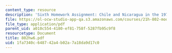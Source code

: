 ```yaml
---
content_type: resource
description: 'Sixth Homework Assignment: Chile and Nicaragua in the 1970s and 1980s.'
file: https://ol-ocw-studio-app-qa.s3.amazonaws.com/courses/21h-802-modern-latin-america-1808-present-revolution-dictatorship-democracy-spring-2005/1fa7340c648742a4b02a7a18da9d17c0_802hw6.pdf
file_type: application/pdf
parent_uid: a010c554-4180-ef81-758f-5287fb95c9f8
resourcetype: Document
title: 802hw6.pdf
uid: 1fa7340c-6487-42a4-b02a-7a18da9d17c0
---
```

